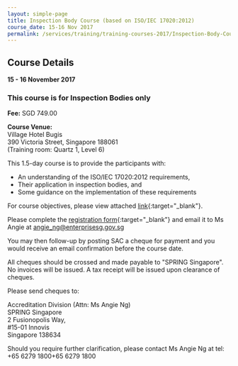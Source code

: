 ```yaml
---
layout: simple-page
title: Inspection Body Course (based on ISO/IEC 17020:2012)
course_date: 15-16 Nov 2017
permalink: /services/training/training-courses-2017/Inspection-Body-Course-(based-on-ISOIEC-170202012)1002-185
---
```


## Course Details
**15 - 16 November 2017**

### This course is for Inspection Bodies only 
 
**Fee:** SGD 749.00
 
**Course Venue:**  
Village Hotel Bugis  
390 Victoria Street, Singapore 188061  
(Training room:  Quartz 1, Level 6)
    
This 1.5-day course is to provide the participants with:
* An understanding of the ISO/IEC 17020:2012 requirements,
* Their application in inspection bodies, and
* Some guidance on the implementation of these requirements
 
For course objectives, please view attached [link](/files/training/ISO-17020-Course.pdf){:target="_blank"}.
 
Please complete the [registration form](/files/registration-forms/Registration-form-(IB-Nov-2017).docx){:target="_blank"} and email it to Ms Angie at <angie_ng@enterprisesg.gov.sg>
 
You may then follow-up by posting SAC a cheque for payment and you would receive an email confirmation before the course date.   
 
All cheques should be crossed and made payable to "SPRING Singapore". No invoices will be issued. A tax receipt will be issued upon clearance of cheques. 
 
Please send cheques to: 
 
Accreditation Division (Attn: Ms Angie Ng)   
SPRING Singapore  
2 Fusionopolis Way,   
#15-01 Innovis  
Singapore 138634
 
Should you require further clarification, please contact Ms Angie Ng at tel: +65 6279 1800+65 6279 1800
